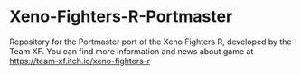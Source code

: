 # Xeno-Fighters-R-Portmaster
Repository for the Portmaster port of the Xeno Fighters R, developed by the Team XF. You can find more information and news about game at https://team-xf.itch.io/xeno-fighters-r

